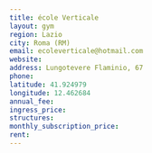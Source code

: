 ```yaml
---
title: école Verticale
layout: gym
region: Lazio
city: Roma (RM)
email: ecoleverticale@hotmail.com
website: 
address: Lungotevere Flaminio, 67
phone: 
latitude: 41.924979
longitude: 12.462684
annual_fee: 
ingress_price: 
structures: 
monthly_subscription_price: 
rent: 
---
```


